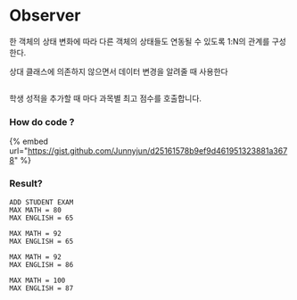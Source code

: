 # Observer

한 객체의 상태 변화에 따라 다른 객체의 상태들도 연동될 수 있도록 1:N의 관계를 구성한다.

상대 클래스에 의존하지 않으면서 데이터 변경을 알려줄 때 사용한다

<img src="../../.gitbook/assets/file.drawing (11) (1).svg" alt="" class="gitbook-drawing">

학생 성적을 추가할 때 마다 과목별 최고 점수를 호출합니다.



### How do code ?

{% embed url="https://gist.github.com/Junnyjun/d25161578b9ef9d461951323881a3678" %}

### Result?

```basic
ADD STUDENT EXAM
MAX MATH = 80
MAX ENGLISH = 65

MAX MATH = 92
MAX ENGLISH = 65

MAX MATH = 92
MAX ENGLISH = 86

MAX MATH = 100
MAX ENGLISH = 87
```


